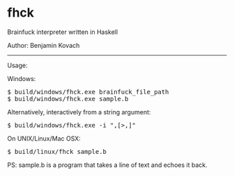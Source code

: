 fhck
====

Brainfuck interpreter written in Haskell

Author: Benjamin Kovach

----
Usage:


Windows:

<pre>
$ build/windows/fhck.exe brainfuck_file_path
$ build/windows/fhck.exe sample.b
</pre>

Alternatively, interactively from a string argument:

<pre>$ build/windows/fhck.exe -i ",[>,]"</pre>

On UNIX/Linux/Mac OSX:

<pre>
$ build/linux/fhck sample.b
</pre>

PS: sample.b is a program that takes a line of text and echoes it back.
